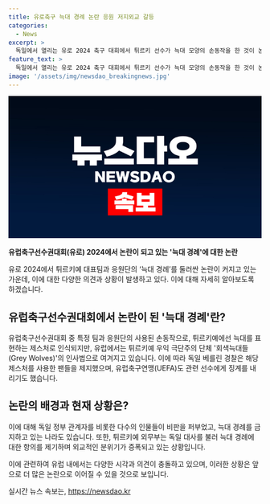 ```yaml
---
title: 유로축구 늑대 경례 논란 응원 저지외교 갈등
categories:
  - News
excerpt: >
  독일에서 열리는 유로 2024 축구 대회에서 튀르키 선수가 늑대 모양의 손동작을 한 것이 논란이 되고 있습니다. 늑대 모양의 제스처는 튀르키의 우익 극단주의 단체와 연결돼 논쟁이 되고 있습니다. 독일 경찰은 이 제스처를 정치적 메시지로 간주하고 이를 금지했습니다. 유럽축구연맹도 이 선수에게 2경기 출장정지 징계를 내렸습니다. 이에 튀르키 정부는 독일을 향한 외교전을 예고하고 있습니다.
feature_text: >
  독일에서 열리는 유로 2024 축구 대회에서 튀르키 선수가 늑대 모양의 손동작을 한 것이 논란이 되고 있습니다. 늑대 모양의 제스처는 튀르키의 우익 극단주의 단체와 연결돼 논쟁이 되고 있습니다. 독일 경찰은 이 제스처를 정치적 메시지로 간주하고 이를 금지했습니다. 유럽축구연맹도 이 선수에게 2경기 출장정지 징계를 내렸습니다. 이에 튀르키 정부는 독일을 향한 외교전을 예고하고 있습니다.
image: '/assets/img/newsdao_breakingnews.jpg'
---
```


<p><img src="/assets/img/newsdao_breakingnews.jpg" alt="flaretime 속보" /></p>

<p><b>유럽축구선수권대회(유로) 2024에서 논란이 되고 있는 '늑대 경례'에 대한 논란</b></p>

<p>유로 2024에서 튀르키예 대표팀과 응원단의 ‘늑대 경례’를 둘러싼 논란이 커지고 있는 가운데, 이에 대한 다양한 의견과 상황이 발생하고 있다. 이에 대해 자세히 알아보도록 하겠습니다.</p>

<h2 data-ke-size="size26">유럽축구선수권대회에서 논란이 된 '늑대 경례'란?</h2>

<p>유럽축구선수권대회 중 특정 팀과 응원단의 사용된 손동작으로, 튀르키예에선 늑대를 표현하는 제스처로 인식되지만, 유럽에서는 튀르키예 우익 극단주의 단체 '회색늑대들(Grey Wolves)'의 인사법으로 여겨지고 있습니다. 이에 따라 독일 베를린 경찰은 해당 제스처를 사용한 팬들을 제지했으며, 유럽축구연맹(UEFA)도 관련 선수에게 징계를 내리기도 했습니다.</p>

<h2 data-ke-size="size26">논란의 배경과 현재 상황은?</h2>

<p>이에 대해 독일 정부 관계자를 비롯한 다수의 인물들이 비판을 퍼부었고, 늑대 경례를 금지하고 있는 나라도 있습니다. 또한, 튀르키예 외무부는 독일 대사를 불러 늑대 경례에 대한 항의를 제기하며 외교적인 분위기가 증폭되고 있는 상황입니다.</p>

<p>이에 관련하여 유럽 내에서는 다양한 시각과 의견이 충돌하고 있으며, 이러한 상황은 앞으로 더 많은 논란으로 이어질 수 있을 것으로 보입니다.</p>
실시간 뉴스 속보는, <a href="https://newsdao.kr" rel="dofollow">https://newsdao.kr</a>


